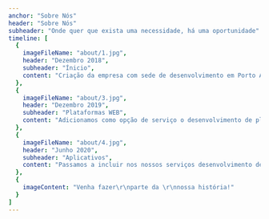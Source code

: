 ```yaml
---
anchor: "Sobre Nós"
header: "Sobre Nós"
subheader: "Onde quer que exista uma necessidade, há uma oportunidade"
timeline: [
  {
    imageFileName: "about/1.jpg",
    header: "Dezembro 2018",
    subheader: "Ínicio",
    content: "Criação da empresa com sede de desenvolvimento em Porto Alegre com o serviço de criação de sites."
  },
  {
    imageFileName: "about/3.jpg",
    header: "Dezembro 2019",
    subheader: "Plataformas WEB",
    content: "Adicionamos como opção de serviço o desenvolvimento de plataformas WEB."
  },
  {
    imageFileName: "about/4.jpg",
    header: "Junho 2020",
    subheader: "Aplicativos",
    content: "Passamos a incluir nos nossos serviços desenvolvimento de aplicativos."
  },
  {
    imageContent: "Venha fazer\r\nparte da \r\nnossa história!"
  }
]
---
```

